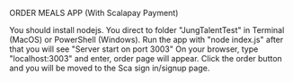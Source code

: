 ORDER MEALS APP (With Scalapay Payment)

You should install nodejs.
You direct to folder "JungTalentTest" in Terminal (MacOS) or PowerShell (Windows).
Run the app with "node index.js" after that you will see "Server start on port 3003"
On your browser, type "localhost:3003" and enter, order page will appear.
Click the order button and you will be moved to the Sca sign in/signup page.

